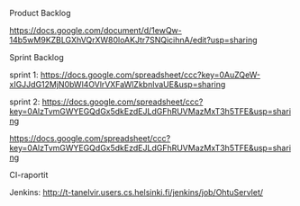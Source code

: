 Product Backlog

https://docs.google.com/document/d/1ewQw-14b5wM9KZBLGXhVQrXW80loAKJtr7SNQicihnA/edit?usp=sharing

Sprint Backlog

sprint 1:
https://docs.google.com/spreadsheet/ccc?key=0AuZQeW-xIGJJdG12MjN0bWl4OVlrVXFaWlZkbnlvaUE&usp=sharing

sprint 2:
https://docs.google.com/spreadsheet/ccc?key=0AlzTvmGWYEGQdGx5dkEzdEJLdGFhRUVMazMxT3h5TFE&usp=sharing

https://docs.google.com/spreadsheet/ccc?key=0AlzTvmGWYEGQdGx5dkEzdEJLdGFhRUVMazMxT3h5TFE&usp=sharing

CI-raportit

Jenkins:
http://t-tanelvir.users.cs.helsinki.fi/jenkins/job/OhtuServlet/
